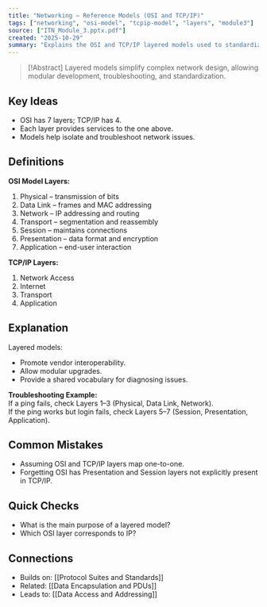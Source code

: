 ```yaml
---
title: "Networking – Reference Models (OSI and TCP/IP)"
tags: ["networking", "osi-model", "tcpip-model", "layers", "module3"]
source: ["ITN_Module_3.pptx.pdf"]
created: "2025-10-29"
summary: "Explains the OSI and TCP/IP layered models used to standardize communication and troubleshoot network problems."
---
```


> [!Abstract]
> Layered models simplify complex network design, allowing modular development, troubleshooting, and standardization.

## Key Ideas
- OSI has 7 layers; TCP/IP has 4.  
- Each layer provides services to the one above.  
- Models help isolate and troubleshoot network issues.  

## Definitions
**OSI Model Layers:**  
1. Physical – transmission of bits  
2. Data Link – frames and MAC addressing  
3. Network – IP addressing and routing  
4. Transport – segmentation and reassembly  
5. Session – maintains connections  
6. Presentation – data format and encryption  
7. Application – end-user interaction  

**TCP/IP Layers:**  
1. Network Access  
2. Internet  
3. Transport  
4. Application  

## Explanation
Layered models:
- Promote vendor interoperability.  
- Allow modular upgrades.  
- Provide a shared vocabulary for diagnosing issues.  

**Troubleshooting Example:**  
If a ping fails, check Layers 1–3 (Physical, Data Link, Network).  
If the ping works but login fails, check Layers 5–7 (Session, Presentation, Application).  

## Common Mistakes
- Assuming OSI and TCP/IP layers map one-to-one.  
- Forgetting OSI has Presentation and Session layers not explicitly present in TCP/IP.  

## Quick Checks
- What is the main purpose of a layered model?  
- Which OSI layer corresponds to IP?  

## Connections
- Builds on: [[Protocol Suites and Standards]]  
- Related: [[Data Encapsulation and PDUs]]  
- Leads to: [[Data Access and Addressing]]